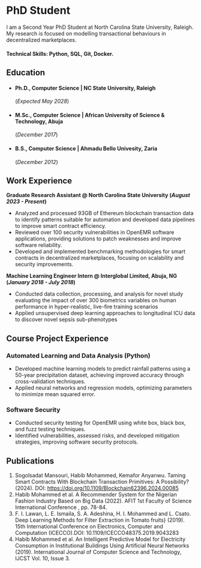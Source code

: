 # PhD Student
I am a Second Year PhD Student at North Carolina State University, Raleigh. My research is focused on modelling transactional behaviours in decentralized marketplaces.

#### Technical Skills: Python, SQL, Git, Docker.

## Education
- #### Ph.D., Computer Science | NC State University, Raleigh
  (_Expected May 2028_)								       		
- #### M.Sc., Computer Science	| African University of Science & Technology, Abuja
  (_December 2017_)	 			        		
- #### B.S., Computer Science | Ahmadu Bello Univesity, Zaria
  (_December 2012_)

## Work Experience
**Graduate Research Assistant @ North Carolina State University (_August 2023 - Present_)**
- Analyzed and processed 93GB of Ethereum blockchain transaction data to identify patterns suitable for automation and developed data pipelines to improve smart contract efficiency.
- Reviewed over 100 security vulnerabilities in OpenEMR software applications, providing solutions to patch weaknesses and improve software reliability.
- Developed and implemented benchmarking methodologies for smart contracts in decentralized marketplaces, focusing on scalability and security improvements.

**Machine Learning Engineer Intern @ Interglobal Limited, Abuja, NG (_January 2018 - July 2018_)**
- Conducted data collection, processing, and analysis for novel study evaluating the impact of over 300 biometrics variables on human performance in hyper-realistic, live-fire training scenarios
- Applied unsupervised deep learning approaches to longitudinal ICU data to discover novel sepsis sub-phenotypes

## Course Project Experience
### Automated Learning and Data Analysis (Python)
- Developed machine learning models to predict rainfall patterns using a 50-year precipitation dataset, achieving improved accuracy through cross-validation techniques.
- Applied neural networks and regression models, optimizing parameters to minimize mean squared error.
  
### Software Security
- Conducted security testing for OpenEMR using white box, black box, and fuzz testing techniques.
- Identified vulnerabilities, assessed risks, and developed mitigation strategies, improving software security protocols.

## Publications
1. Sogolsadat Mansouri, Habib Mohammed, Kemafor Anyanwu. Taming Smart Contracts With Blockchain Transaction Primitives: A Possibility? (2024). DOI: https://doi.org/10.1109/Blockchain62396.2024.00085
2. Habib Mohammed et al. A Recommender System for the Nigerian Fashion Industry Based on Big Data (2022). AFIT 1st Faculty of Science International Conference , pp. 78-84.
3. F. I. Lawan, L. E. Ismaila, S. A. Adeshina, H. I. Mohammed and L. Csato. Deep Learning Methods for Filter Extraction in Tomato fruits} (2019). 15th International Conference on Electronics, Computer and Computation (ICECCO).DOI: 10.1109/ICECCO48375.2019.9043283
4. Habib Mohammed et al. An Intelligent Predictive Model for Electricity Consumption in Institutional Buildings Using Artificial Neural Networks (2019). International Journal of Computer Science and Technology, IJCST Vol. 10, Issue 3.
